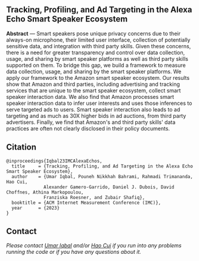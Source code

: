## Tracking, Profiling, and Ad Targeting in the Alexa Echo Smart Speaker Ecosystem

**Abstract** &mdash; Smart speakers pose unique privacy concerns due to their always-on microphone, their limited user interface, collection of potentially sensitive data, and integration with third party skills. Given these concerns, there is a need for greater transparency and control over data collection, usage, and sharing by smart speaker platforms as well as third party skills supported on them. To bridge this gap, we build a framework to measure data collection, usage, and sharing by the smart speaker platforms. We apply our framework to the Amazon smart speaker ecosystem. Our results show that Amazon and third parties, including advertising and tracking services that are unique to the smart speaker ecosystem, collect smart speaker interaction data. We also find that Amazon processes smart speaker interaction data to infer user interests and uses those inferences to serve targeted ads to users. Smart speaker interaction also leads to ad targeting and as much as 30X higher bids in ad auctions, from third party advertisers. Finally, we find that Amazon's and third party skills' data practices are often not clearly disclosed in their policy documents.



## Citation
```
@inproceedings{Iqbal23IMCAlexaEchos,
  title     = {Tracking, Profiling, and Ad Targeting in the Alexa Echo Smart Speaker Ecosystem},
  author    = {Umar Iqbal, Pouneh Nikkhah Bahrami, Rahmadi Trimananda, Hao Cui,
              Alexander Gamero-Garrido, Daniel J. Dubois, David Choffnes, Athina Markopoulou,
              Franziska Roesner, and Zubair Shafiq},
  booktitle = {ACM Internet Measurement Conference (IMC)},
  year      = {2023}
}
```

## Contact

*Please contact [Umar Iqbal](https://www.umariqbal.com) and/or [Hao Cui](https://www.ics.uci.edu/~cuih7/) if you run into any problems running the code or if you have any questions about it.*
